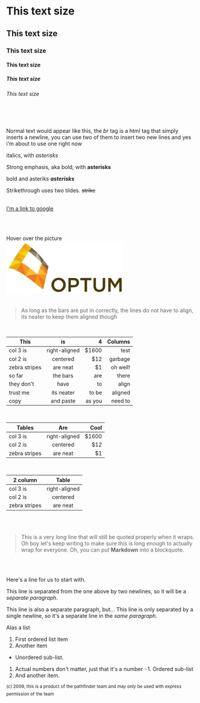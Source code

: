 # This text size
## This text size
### This text size
#### This text size
##### This text size
###### This text size
<br/>
<br/>

Normal text would appear like this, the *br* tag is a html tag that simply inserts a newline, you can use two of them to insert two new lines and yes i'm about to use one right now
<br/>

italics, with *asterisks* 

Strong emphasis, aka bold, with **asterisks**

bold and asteriks **_asterisks_** 

Strikethrough uses two tildes. ~~strike~~
<br/>
<br/>

[I'm a link to google](https://www.google.com)

<br/>
<br/>

Hover over the picture
<br/>
![alt text](https://github.com/Phemix/testout/blob/master/optum.jpg "This text will show when you hover over the picture")
<br/>
<br/>

> As long as the bars are put in correctly, the lines do not have to align, its neater to keep them aligned though
<br/>

| This          | is            | 4     |Columns|
| ------------- |:-------------:| -----:| -----:|
| col 3 is      | right-aligned | $1600 | test  |
| col 2 is      | centered      |   $12 | garbage|
| zebra stripes | are neat      |    $1 | oh well!|
| so far | the bars | are | there|
|they don't | have | to | align|
| trust me      | its neater    | to be | aligned|
| copy          | and paste     | as you| need to|
<br/>

| Tables        | Are           | Cool  |
| ------------- |:-------------:| -----:|
| col 3 is      | right-aligned | $1600 |
| col 2 is      | centered      |   $12 |
| zebra stripes | are neat      |    $1 |

<br/>

| 2 column      | Table         | 
| ------------- |:-------------:| 
| col 3 is      | right-aligned | 
| col 2 is      | centered      |  
| zebra stripes | are neat      |

<br/>
<br/>

> This is a very long line that will still be quoted properly when it wraps. Oh boy let's keep writing to make sure this is long enough to actually wrap for everyone. Oh, you can *put* **Markdown** into a blockquote. 
<br/>
<br/>


Here's a line for us to start with.

This line is separated from the one above by two newlines, so it will be a *separate paragraph*.

This line is also a separate paragraph, but...
This line is only separated by a single newline, so it's a separate line in the *same paragraph*.


      

Alas a list
1. First ordered list item
2. Another item
  * Unordered sub-list. 
1. Actual numbers don't matter, just that it's a number
⋅⋅1. Ordered sub-list
4. And another item.


<sup>(c) 2009, this is a product of the pathfinder team and may only be used with express permission of the team</sup>
